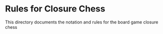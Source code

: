 # Rules for Closure Chess

This directory documents the notation and rules for the board game closure chess
